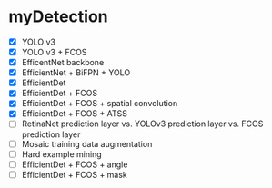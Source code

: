 # myDetection


- [x] YOLO v3
- [x] YOLO v3 + FCOS
- [x] EfficentNet backbone
- [x] EfficientNet + BiFPN + YOLO
- [x] EfficientDet
- [x] EfficientDet + FCOS
- [x] EfficientDet + FCOS + spatial convolution
- [x] EfficientDet + FCOS + ATSS
- [ ] RetinaNet prediction layer vs. YOLOv3 prediction layer vs. FCOS prediction layer
- [ ] Mosaic training data augmentation
- [ ] Hard example mining
- [ ] EfficientDet + FCOS + angle
- [ ] EfficientDet + FCOS + mask
